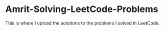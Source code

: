 # Amrit-Solving-LeetCode-Problems
This is where I upload the solutions to the problems I solved in LeetCode. 
